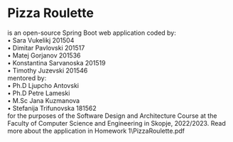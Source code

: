 # Pizza Roulette
 is an open-source Spring Boot web application coded by: <br> 
&bull; Sara Vukelikj 201504 <br>
&bull; Dimitar Pavlovski 201517 <br>
&bull; Matej Gorjanov 201536 <br>
&bull; Konstantina Sarvanoska 201519 <br>
&bull; Timothy Juzevski 201546 <br>
mentored by: <br>
&bull; Ph.D Ljupcho Antovski <br>
&bull; Ph.D Petre Lameski <br>
&bull; M.Sc Jana Kuzmanova <br>
&bull; Stefanija Trifunovska 181562 <br>
for the purposes of the Software Design and Architecture Course at the Faculty of Computer Science and Engineering in Skopje, 2022/2023.
 Read more about the application in Homework 1\PizzaRoulette.pdf
